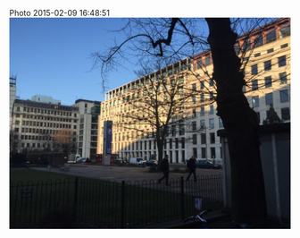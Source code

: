 <!--
title: Photo 2015-02-09 16:48:51
date: Mon Feb 09 2015 16:48:51 GMT+0000 (Greenwich Mean Time)
tags: considering,snow,brought,vienna
-->
Photo 2015-02-09 16:48:51
![](110548166627-0.jpg)
